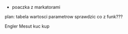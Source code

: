 - poaczka z markatorami




plan:
tabela wartosci parametrow
sprawdzic co z funk???


Engler
Mesut
kuc
kup